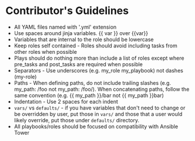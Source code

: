 # Contributor's Guidelines

- All YAML files named with '.yml' extension
- Use spaces around jinja variables. {{ var }} over {{var}}
- Variables that are internal to the role should be lowercase
- Keep roles self contained - Roles should avoid including tasks from other roles when possible
- Plays should do nothing more than include a list of roles except where pre_tasks and post_tasks are required when possible
- Separators - Use underscores (e.g. my_role my_playbook) not dashes (my-role)
- Paths - When defining paths, do not include trailing slashes (e.g. my_path: /foo not my_path: /foo/). When concatenating paths, follow the same convention (e.g. {{ my_path }}/bar not {{ my_path }}bar)
- Indentation - Use 2 spaces for each indent
- `vars/` vs `defaults/` - if you have variables that don't need to change or be overridden by user, put those in `vars/` and those that a user would likely override, put those under `defaults/` directory.
- All playbooks/roles should be focused on compatibility with Ansible Tower
